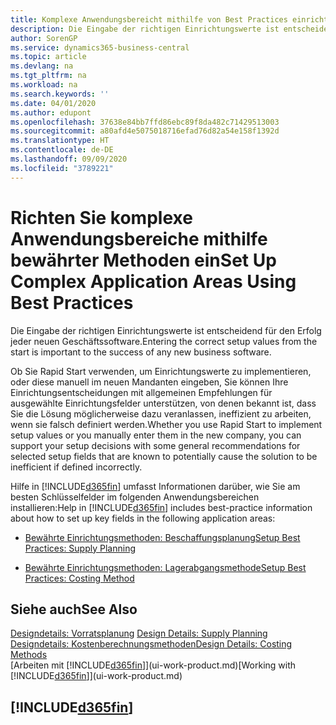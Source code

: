 ```yaml
---
title: Komplexe Anwendungsbereicht mithilfe von Best Practices einrichten | Microsoft Docs
description: Die Eingabe der richtigen Einrichtungswerte ist entscheidend für den Erfolg jeder neuen Geschäftssoftware.
author: SorenGP
ms.service: dynamics365-business-central
ms.topic: article
ms.devlang: na
ms.tgt_pltfrm: na
ms.workload: na
ms.search.keywords: ''
ms.date: 04/01/2020
ms.author: edupont
ms.openlocfilehash: 37638e84bb7ffd86ebc89f8da482c71429513003
ms.sourcegitcommit: a80afd4e5075018716efad76d82a54e158f1392d
ms.translationtype: HT
ms.contentlocale: de-DE
ms.lasthandoff: 09/09/2020
ms.locfileid: "3789221"
---
```

# <a name="set-up-complex-application-areas-using-best-practices"></a><span data-ttu-id="93f5e-103">Richten Sie komplexe Anwendungsbereiche mithilfe bewährter Methoden ein</span><span class="sxs-lookup"><span data-stu-id="93f5e-103">Set Up Complex Application Areas Using Best Practices</span></span>
<span data-ttu-id="93f5e-104">Die Eingabe der richtigen Einrichtungswerte ist entscheidend für den Erfolg jeder neuen Geschäftssoftware.</span><span class="sxs-lookup"><span data-stu-id="93f5e-104">Entering the correct setup values from the start is important to the success of any new business software.</span></span>  

 <span data-ttu-id="93f5e-105">Ob Sie Rapid Start  verwenden, um Einrichtungswerte zu implementieren, oder diese manuell im neuen Mandanten eingeben, Sie können Ihre Einrichtungsentscheidungen mit allgemeinen Empfehlungen für ausgewählte Einrichtungsfelder unterstützen, von denen bekannt ist, dass Sie die Lösung möglicherweise dazu veranlassen, ineffizient zu arbeiten, wenn sie falsch definiert werden.</span><span class="sxs-lookup"><span data-stu-id="93f5e-105">Whether you use Rapid Start to implement setup values or you manually enter them in the new company, you can support your setup decisions with some general recommendations for selected setup fields that are known to potentially cause the solution to be inefficient if defined incorrectly.</span></span>  

 <span data-ttu-id="93f5e-106">Hilfe in [!INCLUDE[d365fin](includes/d365fin_md.md)] umfasst Informationen darüber, wie Sie am besten Schlüsselfelder im folgenden Anwendungsbereichen installieren:</span><span class="sxs-lookup"><span data-stu-id="93f5e-106">Help in [!INCLUDE[d365fin](includes/d365fin_md.md)] includes best-practice information about how to set up key fields in the following application areas:</span></span>  

-   [<span data-ttu-id="93f5e-107">Bewährte Einrichtungsmethoden: Beschaffungsplanung</span><span class="sxs-lookup"><span data-stu-id="93f5e-107">Setup Best Practices: Supply Planning</span></span>](setup-best-practices-supply-planning.md)  

-   [<span data-ttu-id="93f5e-108">Bewährte Einrichtungsmethoden: Lagerabgangsmethode</span><span class="sxs-lookup"><span data-stu-id="93f5e-108">Setup Best Practices: Costing Method</span></span>](setup-best-practices-costing-method.md)  

## <a name="see-also"></a><span data-ttu-id="93f5e-109">Siehe auch</span><span class="sxs-lookup"><span data-stu-id="93f5e-109">See Also</span></span>  
<span data-ttu-id="93f5e-110">[Designdetails: Vorratsplanung](design-details-supply-planning.md) </span><span class="sxs-lookup"><span data-stu-id="93f5e-110">[Design Details: Supply Planning](design-details-supply-planning.md) </span></span>  
[<span data-ttu-id="93f5e-111">Designdetails: Kostenberechnungsmethoden</span><span class="sxs-lookup"><span data-stu-id="93f5e-111">Design Details: Costing Methods</span></span>](design-details-costing-methods.md)  
<span data-ttu-id="93f5e-112">[Arbeiten mit [!INCLUDE[d365fin](includes/d365fin_md.md)]](ui-work-product.md)</span><span class="sxs-lookup"><span data-stu-id="93f5e-112">[Working with [!INCLUDE[d365fin](includes/d365fin_md.md)]](ui-work-product.md)</span></span>

## [!INCLUDE[d365fin](includes/free_trial_md.md)]  
 
